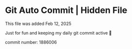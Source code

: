 # Git Auto Commit | Hidden File

This file was added Feb 12, 2025

Just for fun and keeping my daily git commit active 🤪

commit number: 1886006
